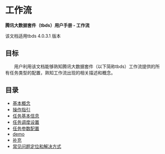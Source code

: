 # 工作流

**腾讯大数据套件（tbds）用户手册 - 工作流**

该文档适用tbds 4.0.3.1 版本

## 目标

  用户利用该文档能够熟知腾讯大数据套件（以下简称tbds）工作流提供的所有任务类型的配置，熟知工作流出现的相关描述和概念。

## 目录

* [基本概念](basicconcept.md)
* [操作指引](../guide.md)
* [任务基本信息](runnerbasicinfo.md)
* [任务调度设置](runnercycle.md)
* [任务参数配置](runners/)
* [demo](demo/)
* [补充](other/)
* [常见问题定位和解决方式](qa/)

